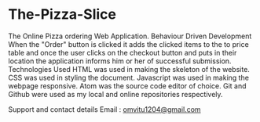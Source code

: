 # The-Pizza-Slice
The Online Pizza ordering Web Application.
Behaviour Driven Development
When the "Order" button is clicked it adds the clicked items to the to price table and once the user clicks on the checkout button and puts in their location the application informs him or her of successful submission.
Technologies Used
HTML was used in making the skeleton of the website.
CSS was used in styling the document.
Javascript was used in making the webpage responsive.
Atom was the source code editor of choice.
Git and Github were used as my local and online repositories respectively.

Support and contact details
Email : omvitu1204@gmail.com
